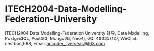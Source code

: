 # ITECH2004-Data-Modelling-Federation-University
ITECH2004 Data Modelling-Federation University 辅导, Data Modelling, PostgreSQL, PostGIS, MongoDB, Neo4j, QQ: 496352127, WeChat: cestbon_688, Email: accoder_overseas@163.com
